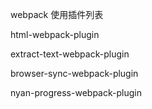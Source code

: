 webpack 使用插件列表

html-webpack-plugin

extract-text-webpack-plugin

browser-sync-webpack-plugin

nyan-progress-webpack-plugin